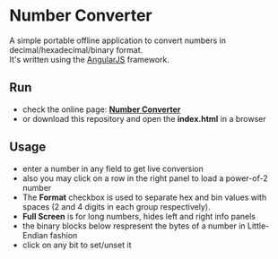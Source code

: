 
# Number Converter

A simple portable offline application to convert numbers in decimal/hexadecimal/binary format.  
It's written using the [AngularJS](http://angularjs.org) framework.

## Run

- check the online page: [**Number Converter**](https://mortalis13.github.io/NumberConverter-AngularJS/index.html)
- or download this repository and open the **index.html** in a browser

## Usage

- enter a number in any field to get live conversion
- also you may click on a row in the right panel to load a power-of-2 number
- The **Format** checkbox is used to separate hex and bin values with spaces (2 and 4 digits in each group respectively).
- **Full Screen** is for long numbers, hides left and right info panels
- the binary blocks below respresent the bytes of a number in Little-Endian fashion
- click on any bit to set/unset it
